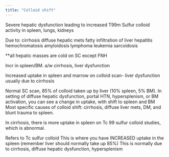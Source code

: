 ```yaml
---
title: "Colloid shift"
---
```

Severe hepatic dysfunction leading to increased T99m Sulfur colloid activity in spleen, lungs, kidneys

Due to:
cirrhosis
diffuse hepatic mets
fatty infiltration of liver
hepatitis
hemochromatosis
amyloidosis
lymphoma
leukemia
sarcoidosis

**all hepatic masses are cold on SC except FNH

Incr in spleen/BM. a/w cirrhosis, liver dysfunction

Increased uptake in spleen and marrow on colloid scan- liver dysfunction usually due to cirrhosis

Normal SC scan, 85% of colloid taken up by liver (10% spleen, 5% BM).
In setting of diffuse hepatic dysfunction, portal HTN, hypersplenism, or BM activation, you can see a change in uptake, with shift to spleen and BM
Most specific causes of colloid shift: cirrhosis, diffuse liver mets, DM, and blunt trauma to spleen.

In cirrhosis, there is more uptake in spleen on Tc 99 sulfur colloid studies, which is abnormal.

Refers to Tc sulfur colloid
This is where you have INCREASED uptake in the spleen (remember liver should normally take up 85%)
This is normally due to cirrhosis, diffuse hepatic dysfunction, hypersplenism

